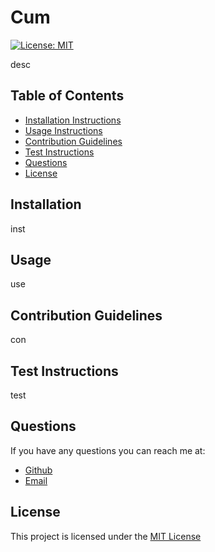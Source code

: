 # Cum

  [![License: MIT](https://img.shields.io/badge/License-MIT-yellow.svg)](https://opensource.org/licenses/MIT)

  desc

  ## Table of Contents 

  * [Installation Instructions](#installation)
  * [Usage Instructions](#usage)
  * [Contribution Guidelines](#contribution-guidelines)
  * [Test Instructions](#test-instructions)
  * [Questions](#questions)
  * [License](#license)

  ## Installation

  inst

  ## Usage

  use

  ## Contribution Guidelines

  con

  ## Test Instructions

  test

  ## Questions

  If you have any questions you can reach me at:

  * [Github](https://github.com/emdorgan)
  * [Email](mailto:no@email)

  ## License

This project is licensed under the [MIT License](https://opensource.org/licenses/MIT)
